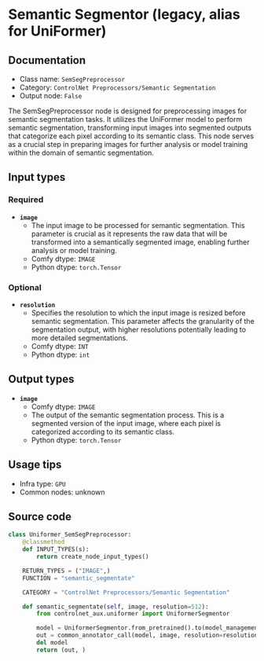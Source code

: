 # Semantic Segmentor (legacy, alias for UniFormer)
## Documentation
- Class name: `SemSegPreprocessor`
- Category: `ControlNet Preprocessors/Semantic Segmentation`
- Output node: `False`

The SemSegPreprocessor node is designed for preprocessing images for semantic segmentation tasks. It utilizes the UniFormer model to perform semantic segmentation, transforming input images into segmented outputs that categorize each pixel according to its semantic class. This node serves as a crucial step in preparing images for further analysis or model training within the domain of semantic segmentation.
## Input types
### Required
- **`image`**
    - The input image to be processed for semantic segmentation. This parameter is crucial as it represents the raw data that will be transformed into a semantically segmented image, enabling further analysis or model training.
    - Comfy dtype: `IMAGE`
    - Python dtype: `torch.Tensor`
### Optional
- **`resolution`**
    - Specifies the resolution to which the input image is resized before semantic segmentation. This parameter affects the granularity of the segmentation output, with higher resolutions potentially leading to more detailed segmentations.
    - Comfy dtype: `INT`
    - Python dtype: `int`
## Output types
- **`image`**
    - Comfy dtype: `IMAGE`
    - The output of the semantic segmentation process. This is a segmented version of the input image, where each pixel is categorized according to its semantic class.
    - Python dtype: `torch.Tensor`
## Usage tips
- Infra type: `GPU`
- Common nodes: unknown


## Source code
```python
class Uniformer_SemSegPreprocessor:
    @classmethod
    def INPUT_TYPES(s):
        return create_node_input_types()

    RETURN_TYPES = ("IMAGE",)
    FUNCTION = "semantic_segmentate"

    CATEGORY = "ControlNet Preprocessors/Semantic Segmentation"

    def semantic_segmentate(self, image, resolution=512):
        from controlnet_aux.uniformer import UniformerSegmentor

        model = UniformerSegmentor.from_pretrained().to(model_management.get_torch_device())
        out = common_annotator_call(model, image, resolution=resolution)
        del model
        return (out, )

```
